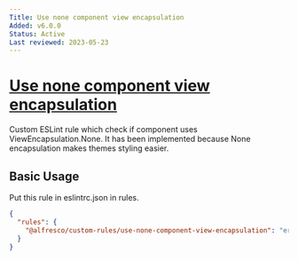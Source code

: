 ```yaml
---
Title: Use none component view encapsulation
Added: v6.0.0
Status: Active
Last reviewed: 2023-05-23
---
```


# [Use none component view encapsulation](../../../lib/eslint-custom-rules/src/rules/use-none-component-view-encapsulation/use-none-component-view-encapsulation.ts "Defined in use-none-component-view-encapsulation.ts")

Custom ESLint rule which check if component uses ViewEncapsulation.None. It has been implemented because None encapsulation makes themes styling easier.

## Basic Usage
Put this rule in eslintrc.json in rules. 

```json
{
  "rules": {
    "@alfresco/custom-rules/use-none-component-view-encapsulation": "error"
  }
}
```
